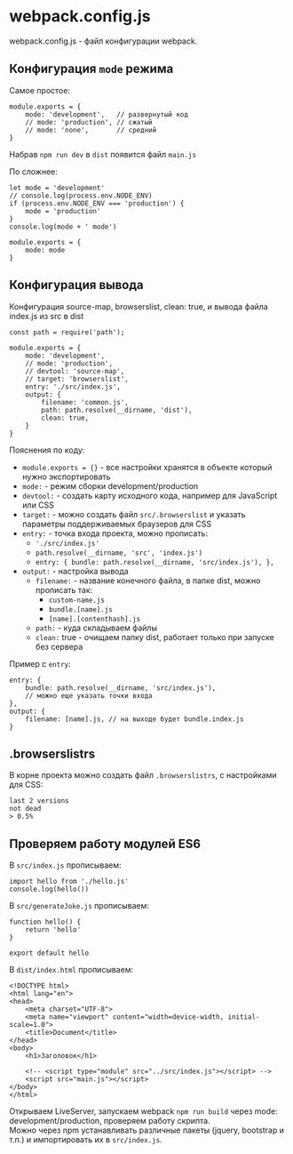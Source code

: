 # webpack.config.js
webpack.config.js - файл конфигурации webpack.

## Конфигурация `mode` режима
Самое простое:

    module.exports = {
        mode: 'development',   // развернутый код
        // mode: 'production', // сжатый
        // mode: 'none',       // средний
    }

Набрав `npm run dev` в `dist` появится файл `main.js`

По сложнее:

    let mode = 'development'
    // console.log(process.env.NODE_ENV)
    if (process.env.NODE_ENV === 'production') {
        mode = 'production'
    }
    console.log(mode + ' mode')

    module.exports = {
        mode: mode
    }

## Конфигурация вывода
Конфигурация source-map, browserslist, clean: true, и вывода файла index.js из src в dist

    const path = require('path');

    module.exports = {
        mode: 'development',
        // mode: 'production',
        // devtool: 'source-map',
        // target: 'browserslist',
        entry: './src/index.js',
        output: {
            filename: 'common.js',
            path: path.resolve(__dirname, 'dist'),
            clean: true,
        }
    }

Пояснения по коду:
- `module.exports = {}` - все настройки хранятся в объекте который нужно экспортировать
- `mode:` - режим сборки development/production
- `devtool:` - создать карту исходного кода, например для JavaScript или CSS
- `target:` - можно создать файл `src/.browserslist` и указать параметры поддерживаемых браузеров для CSS
- `entry:` - точка входа проекта, можно прописать:
    - `'./src/index.js'`
    - `path.resolve(__dirname, 'src', 'index.js')`
    - `entry: { bundle: path.resolve(__dirname, 'src/index.js'), },`
- `output:` - настройка вывода
    - `filename:` - название конечного файла, в папке dist, можно прописать так:
        - `custom-name.js`
        - `bundle.[name].js`
        - `[name].[contenthash].js`
    - `path:` - куда складываем файлы
    - `clean:` true - очищаем папку dist, работает только при запуске без сервера

Пример с `entry`:

    entry: {
        bundle: path.resolve(__dirname, 'src/index.js'),
        // можно еще указать точки входа
    },
    output: {
        filename: [name].js, // на выходе будет bundle.index.js
    }

## .browserslistrs
В корне проекта можно создать файл `.browserslistrs`, с настройками для CSS:

    last 2 versions
    not dead
    > 0.5%

## Проверяем работу модулей ES6
В `src/index.js` прописываем:

    import hello from './hello.js'
    console.log(hello())

В `src/generateJoke.js` прописываем:

    function hello() {
        return 'hello'
    }

    export default hello

В `dist/index.html` прописываем:

    <!DOCTYPE html>
    <html lang="en">
    <head>
        <meta charset="UTF-8">
        <meta name="viewport" content="width=device-width, initial-scale=1.0">
        <title>Document</title>
    </head>
    <body>
        <h1>Заголовок</h1>

        <!-- <script type="module" src="../src/index.js"></script> -->
        <script src="main.js"></script>
    </body>
    </html>

Открываем LiveServer, запускаем webpack `npm run build` через mode: development/production, проверяем работу скрипта.  
Можно через npm устанавливать различные пакеты (jquery, bootstrap и т.п.) и импортировать их в `src/index.js`.  

